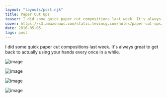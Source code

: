 ```yaml
---
layout: "layouts/post.njk"
title: Paper Cut Ups
teaser: I did some quick paper cut compositions last week. It's always great to get back to actually using your hands every once in a while.
cover: https://s3.amazonaws.com/static.levimcg.com/notes/paper-cut-ups/paper-cuts-cover.jpg
date: 2016-05-05
tags: post
---
```

I did some quick paper cut compositions last week. It's always great to get back to actually using your hands every once in a while.

![image](https://s3.amazonaws.com/static.levimcg.com/notes/paper-cut-ups/salad-web.jpg)

![image](https://s3.amazonaws.com/static.levimcg.com/notes/paper-cut-ups/waves-web.jpg)

![image](https://s3.amazonaws.com/static.levimcg.com/notes/paper-cut-ups/checks-web-alt.png)

![image](https://s3.amazonaws.com/static.levimcg.com/notes/paper-cut-ups/eyes-web.png)
